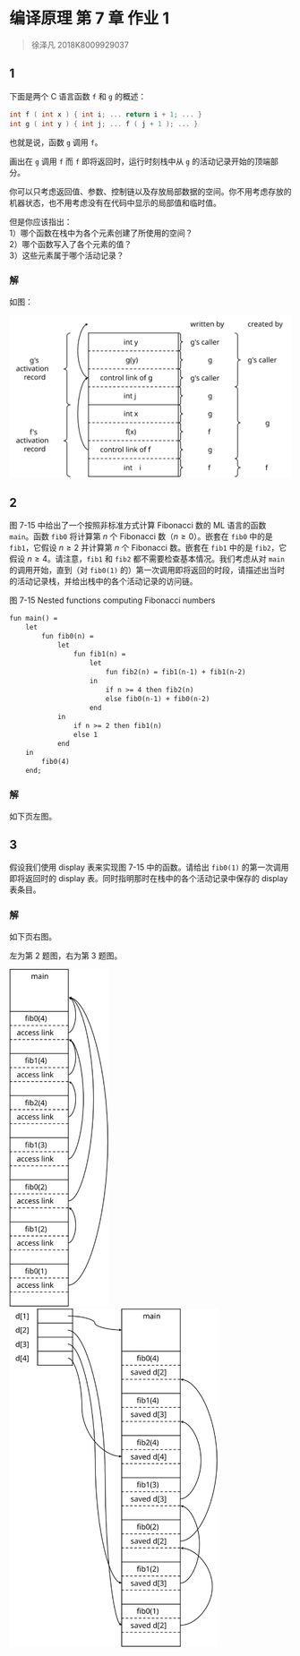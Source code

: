 # 编译原理 第 7 章 作业 1
> 徐泽凡 2018K8009929037

## 1
下面是两个 C 语言函数 `f` 和 `g` 的概述：
```c
int f ( int x ) { int i; ... return i + 1; ... }
int g ( int y ) { int j; ... f ( j + 1 ); ... }
```
也就是说，函数 `g` 调用 `f`。

画出在 `g` 调用 `f` 而 `f` 即将返回时，运行时刻栈中从 `g` 的活动记录开始的顶端部分。

你可以只考虑返回值、参数、控制链以及存放局部数据的空间。你不用考虑存放的机器状态，也不用考虑没有在代码中显示的局部值和临时值。

但是你应该指出：  
1）哪个函数在栈中为各个元素创建了所使用的空间？  
2）哪个函数写入了各个元素的值？  
3）这些元素属于哪个活动记录？  

### 解

如图：

<img src="./1-1.svg" style="width: 37.5em;">

<div style="page-break-after: always;"></div>

## 2
图 7-15 中给出了一个按照非标准方式计算 Fibonacci 数的 ML 语言的函数 `main`。函数 `fib0` 将计算第 $n$ 个 Fibonacci 数（$n \geq 0$）。嵌套在 `fib0` 中的是 `fib1`，它假设 $n \geq 2$ 并计算第 $n$ 个 Fibonacci 数。嵌套在 `fib1` 中的是 `fib2`，它假设 $n \geq 4$。请注意，`fib1` 和 `fib2` 都不需要检查基本情况。我们考虑从对 `main` 的调用开始，直到（对 `fib0(1)` 的）第一次调用即将返回的时段，请描述出当时的活动记录栈，并给出栈中的各个活动记录的访问链。

图 7-15 Nested functions computing Fibonacci numbers

```ML
fun main() =
    let 
        fun fib0(n) = 
            let
                fun fib1(n) = 
                    let
                        fun fib2(n) = fib1(n-1) + fib1(n-2)
                    in
                        if n >= 4 then fib2(n)
                        else fib0(n-1) + fib0(n-2)
                    end
            in
                if n >= 2 then fib1(n)
                else 1
            end
    in
        fib0(4)
    end;
```

### 解

如下页左图。

## 3
假设我们使用 display 表来实现图 7-15 中的函数。请给出 `fib0(1)` 的第一次调用即将返回时的 display 表。同时指明那时在栈中的各个活动记录中保存的 display 表条目。

### 解

如下页右图。

<div style="page-break-after: always;"></div>

左为第 2 题图，右为第 3 题图。

<img src="./1-2.svg" style="height: 43.2em; margin-right: 8em;">
<img src="./1-3.svg" style="height: 43.2em;">